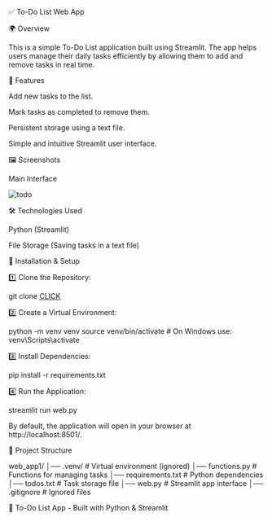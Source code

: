 ✅ To-Do List Web App

🌍 Overview

This is a simple To-Do List application built using Streamlit. The app helps users manage their daily tasks efficiently by allowing them to add and remove tasks in real time.

📌 Features

Add new tasks to the list.

Mark tasks as completed to remove them.

Persistent storage using a text file.

Simple and intuitive Streamlit user interface.

🖼️ Screenshots

Main Interface

![todo](https://github.com/user-attachments/assets/0ef7a190-9899-4290-9f21-edaf42bad553)


🛠 Technologies Used

Python (Streamlit)

File Storage (Saving tasks in a text file)

🚀 Installation & Setup

1️⃣ Clone the Repository:

git clone [CLICK](https://github.com/PolytechnicCoder/my-todo-app/tree/master)


2️⃣ Create a Virtual Environment:

python -m venv venv
source venv/bin/activate  # On Windows use: venv\Scripts\activate

3️⃣ Install Dependencies:

pip install -r requirements.txt

4️⃣ Run the Application:

streamlit run web.py

By default, the application will open in your browser at http://localhost:8501/.

📂 Project Structure

web_app1/
│── .venv/             # Virtual environment (ignored)
│── functions.py       # Functions for managing tasks
│── requirements.txt   # Python dependencies
│── todos.txt          # Task storage file
│── web.py             # Streamlit app interface
│── .gitignore         # Ignored files


📝 To-Do List App - Built with Python & Streamlit
